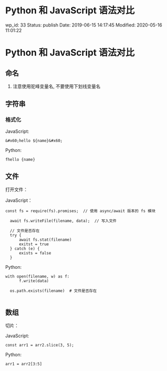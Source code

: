 # Python 和 JavaScript 语法对比


wp_id: 33
Status: publish
Date: 2019-06-15 14:17:45
Modified: 2020-05-16 11:01:22


# Python 和 JavaScript 语法对比

## 命名

1. 注意使用驼峰变量名, 不要使用下划线变量名

## 字符串

### 格式化

JavaScript:

```
&#x60;hello ${name}&#x60;
```

Python:

```
fhello {name}
```

## 文件

打开文件：

JavaScript：

```
const fs = require(fs).promises;  // 使用 async/await 版本的 fs 模块

  await fs.writeFile(filename, data);  // 写入文件

  // 文件是否存在
  try {
      await fs.stat(filename)
      exitst = true
  } catch (e) {
      exists = false
  }
```

Python:

```
with open(filename, w) as f:
      f.write(data)

  os.path.exists(filename)  # 文件是否存在
  
```

## 数组

切片：

JavaScript:

```
const arr1 = arr2.slice(3, 5);
```

Python:

```
arr1 = arr2[3:5]
```